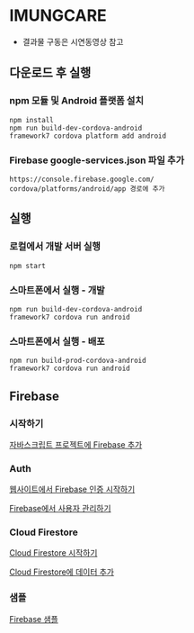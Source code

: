 # IMUNGCARE
- 결과물 구동은 시연동영상 참고
## 다운로드 후 실행

### npm 모듈 및 Android 플랫폼 설치

```
npm install
npm run build-dev-cordova-android
framework7 cordova platform add android
```

### Firebase google-services.json 파일 추가

```
https://console.firebase.google.com/
cordova/platforms/android/app 경로에 추가
```

## 실행 

### 로컬에서 개발 서버 실행

```
npm start
```

### 스마트폰에서 실행 - 개발

```
npm run build-dev-cordova-android
framework7 cordova run android
```

### 스마트폰에서 실행 - 배포

```
npm run build-prod-cordova-android
framework7 cordova run android
```

## Firebase

### 시작하기

[자바스크립트 프로젝트에 Firebase 추가](https://firebase.google.com/docs/web/setup?hl=ko)

### Auth

[웹사이트에서 Firebase 인증 시작하기](https://firebase.google.com/docs/auth/web/start?hl=ko)

[Firebase에서 사용자 관리하기](https://firebase.google.com/docs/auth/web/manage-users)

### Cloud Firestore

[Cloud Firestore 시작하기](https://firebase.google.com/docs/firestore/quickstart?hl=ko)

[Cloud Firestore에 데이터 추가](https://firebase.google.com/docs/firestore/manage-data/add-data?hl=ko)

### 샘플

[Firebase 샘플](https://firebase.google.com/docs/samples/?authuser=0)
